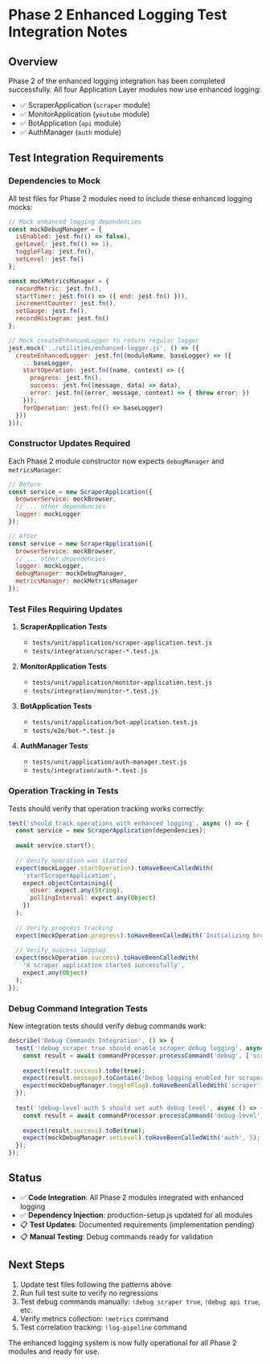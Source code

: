 # Phase 2 Enhanced Logging Test Integration Notes

## Overview

Phase 2 of the enhanced logging integration has been completed successfully. All four Application Layer modules now use enhanced logging:

- ✅ ScraperApplication (`scraper` module)
- ✅ MonitorApplication (`youtube` module) 
- ✅ BotApplication (`api` module)
- ✅ AuthManager (`auth` module)

## Test Integration Requirements

### Dependencies to Mock

All test files for Phase 2 modules need to include these enhanced logging mocks:

```javascript
// Mock enhanced logging dependencies
const mockDebugManager = {
  isEnabled: jest.fn(() => false),
  getLevel: jest.fn(() => 1),
  toggleFlag: jest.fn(),
  setLevel: jest.fn()
};

const mockMetricsManager = {
  recordMetric: jest.fn(),
  startTimer: jest.fn(() => ({ end: jest.fn() })),
  incrementCounter: jest.fn(),
  setGauge: jest.fn(),
  recordHistogram: jest.fn()
};

// Mock createEnhancedLogger to return regular logger
jest.mock('../utilities/enhanced-logger.js', () => ({
  createEnhancedLogger: jest.fn((moduleName, baseLogger) => ({
    ...baseLogger,
    startOperation: jest.fn((name, context) => ({
      progress: jest.fn(),
      success: jest.fn((message, data) => data),
      error: jest.fn((error, message, context) => { throw error; })
    })),
    forOperation: jest.fn(() => baseLogger)
  }))
}));
```

### Constructor Updates Required

Each Phase 2 module constructor now expects `debugManager` and `metricsManager`:

```javascript
// Before
const service = new ScraperApplication({
  browserService: mockBrowser,
  // ... other dependencies
  logger: mockLogger
});

// After  
const service = new ScraperApplication({
  browserService: mockBrowser,
  // ... other dependencies
  logger: mockLogger,
  debugManager: mockDebugManager,
  metricsManager: mockMetricsManager
});
```

### Test Files Requiring Updates

1. **ScraperApplication Tests**
   - `tests/unit/application/scraper-application.test.js`
   - `tests/integration/scraper-*.test.js`

2. **MonitorApplication Tests**
   - `tests/unit/application/monitor-application.test.js`
   - `tests/integration/monitor-*.test.js`

3. **BotApplication Tests**
   - `tests/unit/application/bot-application.test.js`
   - `tests/e2e/bot-*.test.js`

4. **AuthManager Tests**
   - `tests/unit/application/auth-manager.test.js`
   - `tests/integration/auth-*.test.js`

### Operation Tracking in Tests

Tests should verify that operation tracking works correctly:

```javascript
test('should track operations with enhanced logging', async () => {
  const service = new ScraperApplication(dependencies);
  
  await service.start();
  
  // Verify operation was started
  expect(mockLogger.startOperation).toHaveBeenCalledWith(
    'startScraperApplication', 
    expect.objectContaining({
      xUser: expect.any(String),
      pollingInterval: expect.any(Object)
    })
  );
  
  // Verify progress tracking
  expect(mockOperation.progress).toHaveBeenCalledWith('Initializing browser for X scraping');
  
  // Verify success logging
  expect(mockOperation.success).toHaveBeenCalledWith(
    'X scraper application started successfully',
    expect.any(Object)
  );
});
```

### Debug Command Integration Tests

New integration tests should verify debug commands work:

```javascript
describe('Debug Commands Integration', () => {
  test('!debug scraper true should enable scraper debug logging', async () => {
    const result = await commandProcessor.processCommand('debug', ['scraper', 'true'], userId);
    
    expect(result.success).toBe(true);
    expect(result.message).toContain('Debug logging enabled for scraper');
    expect(mockDebugManager.toggleFlag).toHaveBeenCalledWith('scraper', true);
  });
  
  test('!debug-level auth 5 should set auth debug level', async () => {
    const result = await commandProcessor.processCommand('debug-level', ['auth', '5'], userId);
    
    expect(result.success).toBe(true);
    expect(mockDebugManager.setLevel).toHaveBeenCalledWith('auth', 5);
  });
});
```

## Status

- ✅ **Code Integration**: All Phase 2 modules integrated with enhanced logging
- ✅ **Dependency Injection**: production-setup.js updated for all modules  
- 📋 **Test Updates**: Documented requirements (implementation pending)
- 📋 **Manual Testing**: Debug commands ready for validation

## Next Steps

1. Update test files following the patterns above
2. Run full test suite to verify no regressions
3. Test debug commands manually: `!debug scraper true`, `!debug api true`, etc.
4. Verify metrics collection: `!metrics` command
5. Test correlation tracking: `!log-pipeline` command

The enhanced logging system is now fully operational for all Phase 2 modules and ready for use.